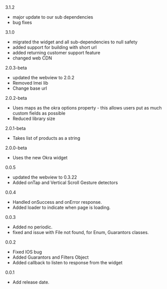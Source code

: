 3.1.2
  - major update to our sub dependencies
  - bug fixes

3.1.0
  - migrated the widget and all sub-dependencies to null safety
  - added support for building with short url
  - added returning customer support feature
  - changed web CDN

2.0.3-beta
  - updated the webview to 2.0.2
  - Removed Imei lib
  - Change base url

2.0.2-beta
  - Uses maps as the okra options property - this allows users put as much custom fields as possible
  - Reduced library size
  
2.0.1-beta
  - Takes list of products as a string

2.0.0-beta
  - Uses the new Okra widget

0.0.5
  - updated the webview to 0.3.22
  - Added onTap and Vertical Scroll Gesture detectors
  
0.0.4
  - Handled onSuccess and onError response.
  - Added loader to indicate when page is loading.

0.0.3
  - Added no periodic.
  - fixed and issue with File not found, for Enum, Guarantors classes.

0.0.2
  - Fixed IOS bug
  - Added Guarantors and Filters Object
  - Added callback to listen to response from the widget


0.0.1
  - Add release date.

